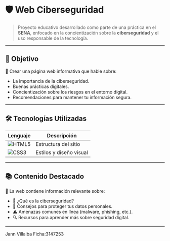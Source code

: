 # 🛡️ Web Ciberseguridad



> Proyecto educativo desarrollado como parte de una práctica en el **SENA**, enfocado en la concientización sobre la **ciberseguridad** y el uso responsable de la tecnología.

---

## 🎯 Objetivo

🔐 Crear una página web informativa que hable sobre:

- La importancia de la ciberseguridad.
- Buenas prácticas digitales.
- Concientización sobre los riesgos en el entorno digital.
- Recomendaciones para mantener tu información segura.

---

## 🛠️ Tecnologías Utilizadas

| Lenguaje | Descripción |
|----------|-------------|
| ![HTML5](https://img.shields.io/badge/HTML5-E34F26?logo=html5&logoColor=white&style=flat) | Estructura del sitio |
| ![CSS3](https://img.shields.io/badge/CSS3-1572B6?logo=css3&logoColor=white&style=flat)   | Estilos y diseño visual |

---

## 📚 Contenido Destacado

🧠 La web contiene información relevante sobre:

- 📌 ¿Qué es la ciberseguridad?
- 🔑 Consejos para proteger tus datos personales.
- ⚠️ Amenazas comunes en línea (malware, phishing, etc.).
- 🔍 Recursos para aprender más sobre seguridad digital.

---
Jann Villalba Ficha:3147253
